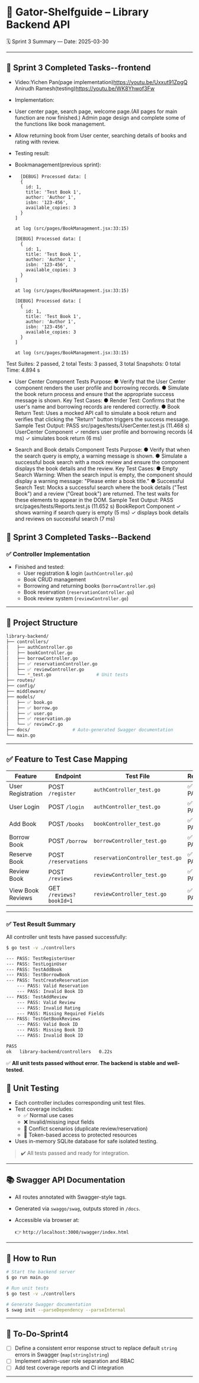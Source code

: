# 📘 Gator-Shelfguide – Library Backend API  
🗓️ Sprint 3 Summary — Date: 2025-03-30

---
## 📌 Sprint 3 Completed Tasks--frontend
- Video:Yichen Pan(page implementation)https://youtu.be/Uxxut91ZpgQ Anirudh Ramesh(testing)https://youtu.be/WK8Yhwof3Fw

- Implementation:
- User center page, search page, welcome page.(All pages for main function are now finished.) Admin page design and complete some of the functions like book management.
- Allow returning book from User center, searching details of books and rating with review.

- Testing result:
- Bookmanagement(previous sprint):
-       [DEBUG] Processed data: [
        {
          id: 1,
          title: 'Test Book 1',
          author: 'Author 1',
          isbn: '123-456',
          available_copies: 3
        }
      ]

      at log (src/pages/BookManagement.jsx:33:15)

      [DEBUG] Processed data: [
        {
          id: 1,
          title: 'Test Book 1',
          author: 'Author 1',
          isbn: '123-456',
          available_copies: 3
        }
      ]

      at log (src/pages/BookManagement.jsx:33:15)

      [DEBUG] Processed data: [
        {
          id: 1,
          title: 'Test Book 1',
          author: 'Author 1',
          isbn: '123-456',
          available_copies: 3
        }
      ]

      at log (src/pages/BookManagement.jsx:33:15)


Test Suites: 2 passed, 2 total
Tests:       3 passed, 3 total
Snapshots:   0 total
Time:        4.894 s

- User Center Component Tests
Purpose:
● Verify that the User Center component renders the user profile and borrowing records.
● Simulate the book return process and ensure that the appropriate success message is
shown.
Key Test Cases:
● Render Test: Confirms that the user's name and borrowing records are rendered
correctly.
● Book Return Test: Uses a mocked API call to simulate a book return and verifies that
clicking the "Return" button triggers the success message.
Sample Test Output:
PASS src/pages/tests/UserCenter.test.js (11.468 s)
UserCenter Component
✓ renders user profile and borrowing records (4 ms)
✓ simulates book return (6 ms)

- Search and Book details Component Tests
Purpose:
● Verify that when the search query is empty, a warning message is shown.
● Simulate a successful book search with a mock review and ensure the component
displays the book details and the review.
Key Test Cases:
● Empty Search Warning: When the search input is empty, the component should display
a warning message: "Please enter a book title."
● Successful Search Test: Mocks a successful search where the book details ("Test
Book") and a review ("Great book") are returned. The test waits for these elements to
appear in the DOM.
Sample Test Output:
PASS src/pages/tests/Reports.test.js (11.652 s)
BookReport Component
✓ shows warning if search query is empty (5 ms)
✓ displays book details and reviews on successful search (7 ms)

## 📌 Sprint 3 Completed Tasks--Backend

### ✅ Controller Implementation

- Finished and tested:
  - User registration & login (`authController.go`)
  - Book CRUD management
  - Borrowing and returning books (`borrowController.go`)
  - Book reservation (`reservationController.go`)
  - Book review system (`reviewController.go`)

---

## 📁 Project Structure

```bash
library-backend/
├── controllers/         
│   ├── authController.go          
│   ├── bookController.go          
│   ├── borrowController.go        
│   ├── ✅ reservationController.go    
│   ├── ✅ reviewController.go         
│   └── *_test.go                 # Unit tests
├── routes/             
├── config/             
├── middleware/
├── models/
│   ├── ✅ book.go        
│   ├── ✅ borrow.go           
│   ├── ✅ user.go        
│   ├── ✅ reservation.go    
│   └── ✅ reviewCr.go         
├── docs/                # Auto-generated Swagger documentation
└── main.go             
```

---

## ✅ Feature to Test Case Mapping

| Feature              | Endpoint                | Test File                     | Result     |
|----------------------|--------------------------|-------------------------------|------------|
| User Registration    | POST `/register`         | `authController_test.go`      | ✅ PASS     |
| User Login           | POST `/login`            | `authController_test.go`      | ✅ PASS     |
| Add Book             | POST `/books`            | `bookController_test.go`      | ✅ PASS     |
| Borrow Book          | POST `/borrow`           | `borrowController_test.go`    | ✅ PASS     |
| Reserve Book         | POST `/reservations`     | `reservationController_test.go` | ✅ PASS  |
| Review Book          | POST `/reviews`          | `reviewController_test.go`    | ✅ PASS     |
| View Book Reviews    | GET `/reviews?bookId=1`  | `reviewController_test.go`    | ✅ PASS     |

---
### ✅ Test Result Summary

All controller unit tests have passed successfully:

```bash
$ go test -v ./controllers

--- PASS: TestRegisterUser
--- PASS: TestLoginUser
--- PASS: TestAddBook
--- PASS: TestBorrowBook
--- PASS: TestCreateReservation
    --- PASS: Valid Reservation
    --- PASS: Invalid Book ID
--- PASS: TestAddReview
    --- PASS: Valid Review
    --- PASS: Invalid Rating
    --- PASS: Missing Required Fields
--- PASS: TestGetBookReviews
    --- PASS: Valid Book ID
    --- PASS: Missing Book ID
    --- PASS: Invalid Book ID

PASS
ok   library-backend/controllers   0.22s
```

✅ **All unit tests passed without error. The backend is stable and well-tested.**
## 🧪 Unit Testing

- Each controller includes corresponding unit test files.
- Test coverage includes:
  - ✅ Normal use cases
  - ❌ Invalid/missing input fields
  - 🔁 Conflict scenarios (duplicate review/reservation)
  - 🔐 Token-based access to protected resources
- Uses in-memory SQLite database for safe isolated testing.

> ✔️ All tests passed and ready for integration.

---

## 📚 Swagger API Documentation

- All routes annotated with Swagger-style tags.
- Generated via `swaggo/swag`, outputs stored in `/docs`.
- Accessible via browser at:

  👉 `http://localhost:3000/swagger/index.html`

---

## 🚀 How to Run

```bash
# Start the backend server
$ go run main.go

# Run unit tests
$ go test -v ./controllers

# Generate Swagger documentation
$ swag init --parseDependency --parseInternal
```

---

## 📝 To-Do-Sprint4

- [ ] Define a consistent error response struct to replace default `string` errors in Swagger (`map[string]string`)
- [ ] Implement admin-user role separation and RBAC
- [ ] Add test coverage reports and CI integration
---
